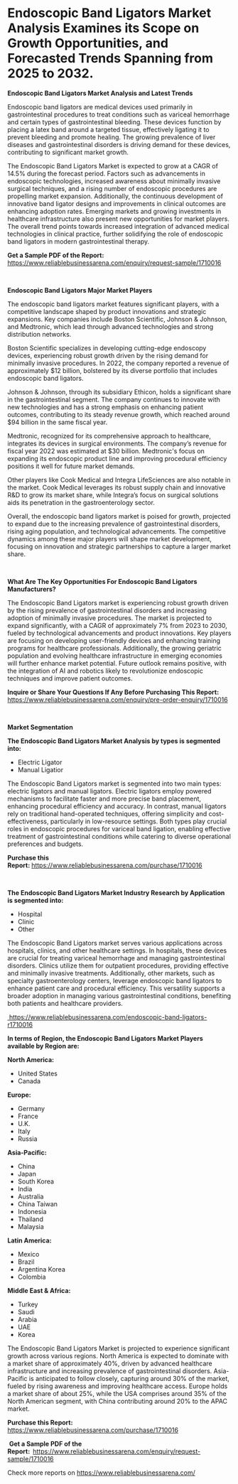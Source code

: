 <p><h1>Endoscopic Band Ligators Market Analysis Examines its Scope on Growth Opportunities, and Forecasted Trends Spanning from 2025 to 2032.</h1></p><p><strong>Endoscopic Band Ligators Market Analysis and Latest Trends</strong></p>
<p><p>Endoscopic band ligators are medical devices used primarily in gastrointestinal procedures to treat conditions such as variceal hemorrhage and certain types of gastrointestinal bleeding. These devices function by placing a latex band around a targeted tissue, effectively ligating it to prevent bleeding and promote healing. The growing prevalence of liver diseases and gastrointestinal disorders is driving demand for these devices, contributing to significant market growth.</p><p>The Endoscopic Band Ligators Market is expected to grow at a CAGR of 14.5% during the forecast period. Factors such as advancements in endoscopic technologies, increased awareness about minimally invasive surgical techniques, and a rising number of endoscopic procedures are propelling market expansion. Additionally, the continuous development of innovative band ligator designs and improvements in clinical outcomes are enhancing adoption rates. Emerging markets and growing investments in healthcare infrastructure also present new opportunities for market players. The overall trend points towards increased integration of advanced medical technologies in clinical practice, further solidifying the role of endoscopic band ligators in modern gastrointestinal therapy.</p></p>
<p><strong>Get a Sample PDF of the Report:&nbsp;</strong> <a href="https://www.reliablebusinessarena.com/enquiry/request-sample/1710016?utm_campaign=2016&utm_medium=2&utm_source=Github&utm_content=ia&utm_term=10012025&utm_id=endoscopic-band-ligators">https://www.reliablebusinessarena.com/enquiry/request-sample/1710016</a></p>
<p>&nbsp;</p>
<p><strong>Endoscopic Band Ligators Major Market Players</strong></p>
<p><p>The endoscopic band ligators market features significant players, with a competitive landscape shaped by product innovations and strategic expansions. Key companies include Boston Scientific, Johnson & Johnson, and Medtronic, which lead through advanced technologies and strong distribution networks.</p><p>Boston Scientific specializes in developing cutting-edge endoscopy devices, experiencing robust growth driven by the rising demand for minimally invasive procedures. In 2022, the company reported a revenue of approximately $12 billion, bolstered by its diverse portfolio that includes endoscopic band ligators.</p><p>Johnson & Johnson, through its subsidiary Ethicon, holds a significant share in the gastrointestinal segment. The company continues to innovate with new technologies and has a strong emphasis on enhancing patient outcomes, contributing to its steady revenue growth, which reached around $94 billion in the same fiscal year.</p><p>Medtronic, recognized for its comprehensive approach to healthcare, integrates its devices in surgical environments. The company’s revenue for fiscal year 2022 was estimated at $30 billion. Medtronic's focus on expanding its endoscopic product line and improving procedural efficiency positions it well for future market demands.</p><p>Other players like Cook Medical and Integra LifeSciences are also notable in the market. Cook Medical leverages its robust supply chain and innovative R&D to grow its market share, while Integra’s focus on surgical solutions aids its penetration in the gastroenterology sector.</p><p>Overall, the endoscopic band ligators market is poised for growth, projected to expand due to the increasing prevalence of gastrointestinal disorders, rising aging population, and technological advancements. The competitive dynamics among these major players will shape market development, focusing on innovation and strategic partnerships to capture a larger market share.</p></p>
<p>&nbsp;</p>
<p><strong>What Are The Key Opportunities For Endoscopic Band Ligators Manufacturers?</strong></p>
<p><p>The Endoscopic Band Ligators market is experiencing robust growth driven by the rising prevalence of gastrointestinal disorders and increasing adoption of minimally invasive procedures. The market is projected to expand significantly, with a CAGR of approximately 7% from 2023 to 2030, fueled by technological advancements and product innovations. Key players are focusing on developing user-friendly devices and enhancing training programs for healthcare professionals. Additionally, the growing geriatric population and evolving healthcare infrastructure in emerging economies will further enhance market potential. Future outlook remains positive, with the integration of AI and robotics likely to revolutionize endoscopic techniques and improve patient outcomes.</p></p>
<p><strong>Inquire or Share Your Questions If Any Before Purchasing This Report:</strong> <a href="https://www.reliablebusinessarena.com/enquiry/pre-order-enquiry/1710016?utm_campaign=2016&utm_medium=2&utm_source=Github&utm_content=ia&utm_term=10012025&utm_id=endoscopic-band-ligators">https://www.reliablebusinessarena.com/enquiry/pre-order-enquiry/1710016</a></p>
<p>&nbsp;</p>
<p><strong>Market Segmentation</strong></p>
<p><strong>The Endoscopic Band Ligators Market Analysis by types is segmented into:</strong></p>
<p><ul><li>Electric Ligator</li><li>Manual Ligatior</li></ul></p>
<p><p>The Endoscopic Band Ligators market is segmented into two main types: electric ligators and manual ligators. Electric ligators employ powered mechanisms to facilitate faster and more precise band placement, enhancing procedural efficiency and accuracy. In contrast, manual ligators rely on traditional hand-operated techniques, offering simplicity and cost-effectiveness, particularly in low-resource settings. Both types play crucial roles in endoscopic procedures for variceal band ligation, enabling effective treatment of gastrointestinal conditions while catering to diverse operational preferences and budgets.</p></p>
<p><strong>Purchase this Report:&nbsp;</strong><a href="https://www.reliablebusinessarena.com/purchase/1710016?utm_campaign=2016&utm_medium=2&utm_source=Github&utm_content=ia&utm_term=10012025&utm_id=endoscopic-band-ligators">https://www.reliablebusinessarena.com/purchase/1710016</a></p>
<p>&nbsp;</p>
<p><strong>The Endoscopic Band Ligators Market Industry Research by Application is segmented into:</strong></p>
<p><ul><li>Hospital</li><li>Clinic</li><li>Other</li></ul></p>
<p><p>The Endoscopic Band Ligators market serves various applications across hospitals, clinics, and other healthcare settings. In hospitals, these devices are crucial for treating variceal hemorrhage and managing gastrointestinal disorders. Clinics utilize them for outpatient procedures, providing effective and minimally invasive treatments. Additionally, other markets, such as specialty gastroenterology centers, leverage endoscopic band ligators to enhance patient care and procedural efficiency. This versatility supports a broader adoption in managing various gastrointestinal conditions, benefiting both patients and healthcare providers.</p></p>
<p><a href="https://www.reliablebusinessarena.com/endoscopic-band-ligators-r1710016?utm_campaign=2016&utm_medium=2&utm_source=Github&utm_content=ia&utm_term=10012025&utm_id=endoscopic-band-ligators">&nbsp;https://www.reliablebusinessarena.com/endoscopic-band-ligators-r1710016</a></p>
<p><strong>In terms of Region, the Endoscopic Band Ligators Market Players available by Region are:</strong></p>
<p>
    <p> <strong> North America: </strong>
        <ul>
            <li>United States</li>
            <li>Canada</li>
        </ul>
        </p> 
    <p> <strong> Europe: </strong>
        <ul>
            <li>Germany</li>
            <li>France</li>
            <li>U.K.</li>
            <li>Italy</li>
            <li>Russia</li>
        </ul>
        </p> 
    <p> <strong> Asia-Pacific: </strong>
        <ul>
            <li>China</li>
            <li>Japan</li>
            <li>South Korea</li>
            <li>India</li>
            <li>Australia</li>
            <li>China Taiwan</li>
            <li>Indonesia</li>
            <li>Thailand</li>
            <li>Malaysia</li>
        </ul>
        </p> 
    <p> <strong> Latin America: </strong>
        <ul>
            <li>Mexico</li>
            <li>Brazil</li>
            <li>Argentina Korea</li>
            <li>Colombia</li>
        </ul>
        </p> 
    <p> <strong> Middle East & Africa: </strong>
        <ul>
            <li>Turkey</li>
            <li>Saudi</li>
            <li>Arabia</li>
            <li>UAE</li>
            <li>Korea</li>
        </ul>
    </p>
    </p>
<p><p>The Endoscopic Band Ligators Market is projected to experience significant growth across various regions. North America is expected to dominate with a market share of approximately 40%, driven by advanced healthcare infrastructure and increasing prevalence of gastrointestinal disorders. Asia-Pacific is anticipated to follow closely, capturing around 30% of the market, fueled by rising awareness and improving healthcare access. Europe holds a market share of about 25%, while the USA comprises around 35% of the North American segment, with China contributing around 20% to the APAC market.</p></p>
<p><strong>Purchase this Report: </strong><a href="https://www.reliablebusinessarena.com/purchase/1710016?utm_campaign=2016&utm_medium=2&utm_source=Github&utm_content=ia&utm_term=10012025&utm_id=endoscopic-band-ligators">https://www.reliablebusinessarena.com/purchase/1710016</a></p>
<p>&nbsp;<strong>Get a Sample PDF of the Report:&nbsp;&nbsp;</strong><a href="https://www.reliablebusinessarena.com/enquiry/request-sample/1710016?utm_campaign=2016&utm_medium=2&utm_source=Github&utm_content=ia&utm_term=10012025&utm_id=endoscopic-band-ligators">https://www.reliablebusinessarena.com/enquiry/request-sample/1710016</a></p>
<p><strong></strong></p>
<p>Check more reports on <a href="https://www.reliablebusinessarena.com/?utm_campaign=2016&utm_medium=2&utm_source=Github&utm_content=ia&utm_term=10012025&utm_id=endoscopic-band-ligators">https://www.reliablebusinessarena.com/</a></p>